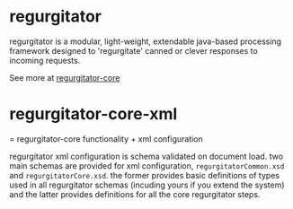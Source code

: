 regurgitator
============

regurgitator is a modular, light-weight, extendable java-based processing framework designed to 'regurgitate' canned or clever responses to incoming requests.

See more at [regurgitator-core](http://github.com/talmeym/regurgitator-core)

regurgitator-core-xml
=====================

= regurgitator-core functionality + xml configuration

regurgitator xml configuration is schema validated on document load. two main schemas are provided for xml configuration, ``regurgitatorCommon.xsd`` and ``regurgitatorCore.xsd``. the former provides basic definitions of types used in all regurgitator schemas (incuding yours if you extend the system) and the latter provides definitions for all the core regurgitator steps. 

